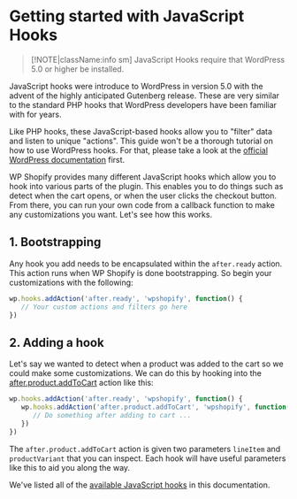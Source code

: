 # Getting started with JavaScript Hooks

> [!NOTE|className:info sm]
> JavaScript Hooks require that WordPress 5.0 or higher be installed.

JavaScript hooks were introduce to WordPress in version 5.0 with the advent of the highly anticipated Gutenberg release. These are very similar to the standard PHP hooks that WordPress developers have been familiar with for years.

Like PHP hooks, these JavaScript-based hooks allow you to "filter" data and listen to unique "actions". This guide won't be a thorough tutorial on how to use WordPress hooks. For that, please take a look at the [official WordPress documentation](https://developer.wordpress.org/block-editor/packages/packages-hooks/) first.

WP Shopify provides many different JavaScript hooks which allow you to hook into various parts of the plugin. This enables you to do things such as detect when the cart opens, or when the user clicks the checkout button. From there, you can run your own code from a callback function to make any customizations you want. Let's see how this works.

## 1. Bootstrapping

Any hook you add needs to be encapsulated within the `after.ready` action. This action runs when WP Shopify is done bootstrapping. So begin your customizations with the following:

```js
wp.hooks.addAction('after.ready', 'wpshopify', function() {
   // Your custom actions and filters go here
})
```

## 2. Adding a hook

Let's say we wanted to detect when a product was added to the cart so we could make some customizations. We can do this by hooking into the [after.product.addToCart](js/actions/products?id=afterproductaddtocart) action like this:

```js
wp.hooks.addAction('after.ready', 'wpshopify', function() {
   wp.hooks.addAction('after.product.addToCart', 'wpshopify', function(lineItem, productVariant) {
      // Do something after adding to cart ...
   })
})
```

The `after.product.addToCart` action is given two parameters `lineItem` and `productVariant` that you can inspect. Each hook will have useful parameters like this to aid you along the way.

We've listed all of the [available JavaScript hooks](js/actions/init) in this documentation.

